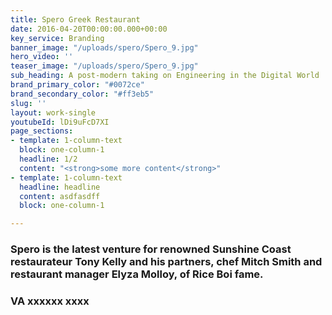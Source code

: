 ```yaml
---
title: Spero Greek Restaurant
date: 2016-04-20T00:00:00.000+00:00
key_service: Branding
banner_image: "/uploads/spero/Spero_9.jpg"
hero_video: ''
teaser_image: "/uploads/spero/Spero_9.jpg"
sub_heading: A post-modern taking on Engineering in the Digital World
brand_primary_color: "#0072ce"
brand_secondary_color: "#ff3eb5"
slug: ''
layout: work-single
youtubeId: lDi9uFcD7XI
page_sections:
- template: 1-column-text
  block: one-column-1
  headline: 1/2
  content: "<strong>some more content</strong>"
- template: 1-column-text
  headline: headline
  content: asdfasdff
  block: one-column-1

---
```

### Spero is the latest venture for renowned Sunshine Coast restaurateur Tony Kelly and his partners, chef Mitch Smith and restaurant manager Elyza Molloy, of Rice Boi fame. 

### VA xxxxxx xxxx
